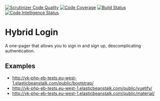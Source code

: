 [![Scrutinizer Code Quality](https://scrutinizer-ci.com/g/viniciusk/HybridLogin/badges/quality-score.png?b=master)](https://scrutinizer-ci.com/g/viniciusk/HybridLogin/?branch=master) 
[![Code Coverage](https://scrutinizer-ci.com/g/viniciusk/HybridLogin/badges/coverage.png?b=master)](https://scrutinizer-ci.com/g/viniciusk/HybridLogin/?branch=master)
[![Build Status](https://scrutinizer-ci.com/g/viniciusk/HybridLogin/badges/build.png?b=master)](https://scrutinizer-ci.com/g/viniciusk/HybridLogin/build-status/master)
[![Code Intelligence Status](https://scrutinizer-ci.com/g/viniciusk/HybridLogin/badges/code-intelligence.svg?b=master)](https://scrutinizer-ci.com/code-intelligence)

# Hybrid Login
A one-pager that allows you to sign in and sign up, descomplicating authentication.

## Examples
* http://vk-php-eb-tests.eu-west-1.elasticbeanstalk.com/public/bootstrap/
* http://vk-php-eb-tests.eu-west-1.elasticbeanstalk.com/public/vuetify/
* http://vk-php-eb-tests.eu-west-1.elasticbeanstalk.com/public/material/
